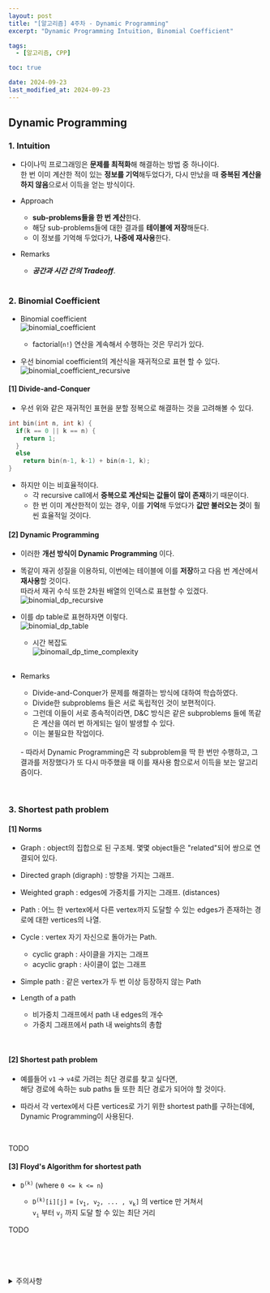 ```yaml
---
layout: post
title: "[알고리즘] 4주차 - Dynamic Programming"
excerpt: "Dynamic Programming Intuition, Binomial Coefficient"

tags:
  - [알고리즘, CPP]

toc: true

date: 2024-09-23
last_modified_at: 2024-09-23
---
```

## Dynamic Programming
### 1. Intuition
- 다이나믹 프로그래밍은 **문제를 최적화**해 해결하는 방법 중 하나이다.  
한 번 이미 계산한 적이 있는 **정보를 기억**해두었다가, 다시 만났을 때 **중복된 계산을 하지 않음**으로서 이득을 얻는 방식이다.  

- Approach
  - **sub-problems들을 한 번 계산**한다.
  - 해당 sub-problems들에 대한 결과를 **테이블에 저장**해둔다.  
  - 이 정보를 기억해 두었다가, **나중에 재사용**한다.  

- Remarks
  - ***공간과 시간 간의 Tradeoff***.  

  <br>

### 2. Binomial Coefficient
- Binomial coefficient  
![binomial_coefficient][def]  
  - factorial(`n!`) 연산을 계속해서 수행하는 것은 무리가 있다.  

- 우선 binomial coefficient의 계산식을 재귀적으로 표현 할 수 있다.  
![binomial_coefficient_recursive][def2]  

#### [1] Divide-and-Conquer
- 우선 위와 같은 재귀적인 표현을 분할 정복으로 해결하는 것을 고려해볼 수 있다.  

```c++
int bin(int n, int k) {
  if(k == 0 || k == n) {
    return 1;
  }
  else
    return bin(n-1, k-1) + bin(n-1, k);
}
```

- 하지만 이는 비효율적이다.  
  - 각 recursive call에서 **중복으로 계산되는 값들이 많이 존재**하기 때문이다.  
  - 한 번 이미 계산한적이 있는 경우, 이를 **기억**해 두었다가 **값만 불러오는 것**이 훨씬 효율적일 것이다.  

#### [2] Dynamic Programming  
- 이러한 **개선 방식이 Dynamic Programming** 이다.  

- 똑같이 재귀 성질을 이용하되, 이번에는 테이블에 이를 **저장**하고 다음 번 계산에서 **재사용**할 것이다.  
따라서 재귀 수식 또한 2차원 배열의 인덱스로 표현할 수 있겠다.  
![binomial_dp_recursive][def4]  

- 이를 dp table로 표현하자면 이렇다.  
![binomial_dp_table][def3]
  - 시간 복잡도  
  ![binomail_dp_time_complexity](TODO)  

  <br>

- Remarks
  - Divide-and-Conquer가 문제를 해결하는 방식에 대하여 학습하였다.  
  - Divide한 subproblems 들은 서로 독립적인 것이 보편적이다.  
  - 그런데 이들이 서로 종속적이라면, D&C 방식은 같은 subproblems 들에 똑같은 계산을 여러 번 하게되는 일이 발생할 수 있다.  
  - 이는 불필요한 작업이다.  
  <br>
  - 따라서 Dynamic Programming은 각 subproblem을 딱 한 번만 수행하고, 그 결과를 저장했다가 또 다시 마주했을 때 이를 재사용 함으로서 이득을 보는 알고리즘이다.  

<br>

### 3. Shortest path problem
#### [1] Norms
- Graph : object의 집합으로 된 구조체. 몇몇 object들은 "related"되어 쌍으로 연결되어 있다.  

- Directed graph (digraph) : 방향을 가지는 그래프.

- Weighted graph : edges에 가중치를 가지는 그래프. (distances)

- Path : 어느 한 vertex에서 다른 vertex까지 도달할 수 있는 edges가 존재하는 경로에 대한 vertices의 나열. 

- Cycle : vertex 자기 자신으로 돌아가는 Path.

  - cyclic graph : 사이클을 가지는 그래프
  - acyclic graph : 사이클이 없는 그래프

- Simple path : 같은 vertex가 두 번 이상 등장하지 않는 Path

- Length of a path 
  - 비가중치 그래프에서 path 내 edges의 개수
  - 가중치 그래프에서 path 내 weights의 총합  

<br>

#### [2] Shortest path problem
- 예를들어  `v1` -> `v4`로 가려는 최단 경로를 찾고 싶다면,  
해당 경로에 속하는 sub paths 들 또한 최단 경로가 되어야 할 것이다.  

- 따라서 각 vertex에서 다른 vertices로 가기 위한 shortest path를 구하는데에,  
Dynamic Programming이 사용된다.  

<br>

TODO

#### [3] Floyd's Algorithm for shortest path
- `D`<sup>`(k)`</sup> (where `0 <= k <= n`)

  - `D`<sup>`(k)`</sup>`[i][j]` = `[v`<sub>`1`</sub>`, v`<sub>`2`</sub>`, ... , v`<sub>`k`</sub>`]` 의 vertice 만 거쳐서  
  `v`<sub>`i`</sub> 부터 `v`<sub>`j`</sub> 까지 도달 할 수 있는 최단 거리
 
TODO

<br>
<br>
<br>
<br>
<details>
<summary>주의사항</summary>
<div markdown=   "1">

이 포스팅은 강원대학교 김도형 교수님의 알고리즘 수업을 들으며 내용을 정리 한 것입니다.  
수업 내용에 대한 저작권은 교수님께 있으니,  
다른 곳으로의 무분별한 내용 복사를 자제해 주세요.

</div>
</details> 

[def]: https://i.imgur.com/T722PXS.png
[def2]: https://i.imgur.com/QMLBUBp.png
[def3]: https://i.imgur.com/PRAGXij.png
[def4]: https://i.imgur.com/kdsDV3W.png